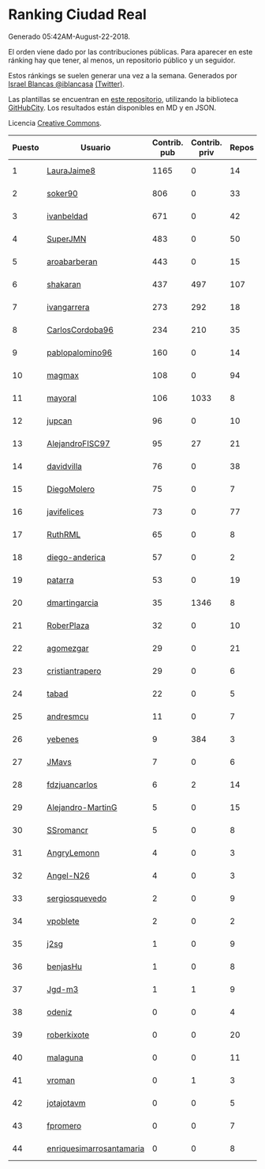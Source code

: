 # Ranking Ciudad Real

Generado 05:42AM-August-22-2018.

El orden viene dado por las contribuciones públicas. Para aparecer en este ránking hay que tener, al menos, un repositorio público y un seguidor.

Estos ránkings se suelen generar una vez a la semana. Generados por [Israel Blancas @iblancasa](https://github.com/iblancasa/) [(Twitter)](https://twitter.com/iblancasa).

Las plantillas se encuentran en [este repositorio](https://github.com/iblancasa/GH-Spanish-Ranking), utilizando la biblioteca [GitHubCity](https://github.com/iblancasa/GitHubCity). Los resultados están disponibles en MD y en JSON.

Licencia [Creative Commons](https://creativecommons.org/licenses/by/4.0/).

| Puesto   |  Usuario  | Contrib. pub | Contrib. priv |Repos| Followers | Desde |  Avatar  |
|----------|-----------|--------------|---------------|-----|-----------|-------|----------|
|1|[LauraJaime8](https://github.com/LauraJaime8)|1165|0|14|6|2016-09-27|![LauraJaime8]()|
|2|[soker90](https://github.com/soker90)|806|0|33|5|2014-08-03|![soker90]()|
|3|[ivanbeldad](https://github.com/ivanbeldad)|671|0|42|19|2014-12-27|![ivanbeldad]()|
|4|[SuperJMN](https://github.com/SuperJMN)|483|0|50|42|2012-12-23|![SuperJMN]()|
|5|[aroabarberan](https://github.com/aroabarberan)|443|0|15|2|2016-07-02|![aroabarberan]()|
|6|[shakaran](https://github.com/shakaran)|437|497|107|26|2008-06-19|![shakaran]()|
|7|[ivangarrera](https://github.com/ivangarrera)|273|292|18|2|2015-12-11|![ivangarrera]()|
|8|[CarlosCordoba96](https://github.com/CarlosCordoba96)|234|210|35|21|2016-09-28|![CarlosCordoba96]()|
|9|[pablopalomino96](https://github.com/pablopalomino96)|160|0|14|4|2016-10-06|![pablopalomino96]()|
|10|[magmax](https://github.com/magmax)|108|0|94|41|2011-01-26|![magmax]()|
|11|[mayoral](https://github.com/mayoral)|106|1033|8|31|2008-04-06|![mayoral]()|
|12|[jupcan](https://github.com/jupcan)|96|0|10|2|2016-12-08|![jupcan]()|
|13|[AlejandroFISC97](https://github.com/AlejandroFISC97)|95|27|21|9|2017-02-19|![AlejandroFISC97]()|
|14|[davidvilla](https://github.com/davidvilla)|76|0|38|17|2011-06-08|![davidvilla]()|
|15|[DiegoMolero](https://github.com/DiegoMolero)|75|0|7|8|2015-09-28|![DiegoMolero]()|
|16|[javifelices](https://github.com/javifelices)|73|0|77|16|2013-02-24|![javifelices]()|
|17|[RuthRML](https://github.com/RuthRML)|65|0|8|7|2016-09-28|![RuthRML]()|
|18|[diego-anderica](https://github.com/diego-anderica)|57|0|2|5|2016-09-20|![diego-anderica]()|
|19|[patarra](https://github.com/patarra)|53|0|19|5|2012-09-04|![patarra]()|
|20|[dmartingarcia](https://github.com/dmartingarcia)|35|1346|8|10|2015-03-16|![dmartingarcia]()|
|21|[RoberPlaza](https://github.com/RoberPlaza)|32|0|10|5|2018-02-19|![RoberPlaza]()|
|22|[agomezgar](https://github.com/agomezgar)|29|0|21|17|2015-02-18|![agomezgar]()|
|23|[cristiantrapero](https://github.com/cristiantrapero)|29|0|6|2|2017-08-24|![cristiantrapero]()|
|24|[tabad](https://github.com/tabad)|22|0|5|5|2012-08-20|![tabad]()|
|25|[andresmcu](https://github.com/andresmcu)|11|0|7|2|2014-04-01|![andresmcu]()|
|26|[yebenes](https://github.com/yebenes)|9|384|3|18|2011-10-08|![yebenes]()|
|27|[JMavs](https://github.com/JMavs)|7|0|6|6|2015-09-11|![JMavs]()|
|28|[fdzjuancarlos](https://github.com/fdzjuancarlos)|6|2|14|2|2013-09-27|![fdzjuancarlos]()|
|29|[Alejandro-MartinG](https://github.com/Alejandro-MartinG)|5|0|15|6|2015-09-05|![Alejandro-MartinG]()|
|30|[SSromancr](https://github.com/SSromancr)|5|0|8|3|2017-02-27|![SSromancr]()|
|31|[AngryLemonn](https://github.com/AngryLemonn)|4|0|3|9|2014-02-19|![AngryLemonn]()|
|32|[Angel-N26](https://github.com/Angel-N26)|4|0|3|2|2017-09-27|![Angel-N26]()|
|33|[sergiosquevedo](https://github.com/sergiosquevedo)|2|0|9|16|2012-04-28|![sergiosquevedo]()|
|34|[vpoblete](https://github.com/vpoblete)|2|0|2|3|2012-08-23|![vpoblete]()|
|35|[j2sg](https://github.com/j2sg)|1|0|9|2|2011-03-18|![j2sg]()|
|36|[benjasHu](https://github.com/benjasHu)|1|0|8|3|2014-09-28|![benjasHu]()|
|37|[Jgd-m3](https://github.com/Jgd-m3)|1|1|9|2|2017-03-21|![Jgd-m3]()|
|38|[odeniz](https://github.com/odeniz)|0|0|4|2|2013-02-19|![odeniz]()|
|39|[roberkixote](https://github.com/roberkixote)|0|0|20|4|2011-02-10|![roberkixote]()|
|40|[malaguna](https://github.com/malaguna)|0|0|11|2|2012-03-21|![malaguna]()|
|41|[vroman](https://github.com/vroman)|0|1|3|8|2009-01-09|![vroman]()|
|42|[jotajotavm](https://github.com/jotajotavm)|0|0|5|62|2013-12-10|![jotajotavm]()|
|43|[fpromero](https://github.com/fpromero)|0|0|7|2|2014-11-06|![fpromero]()|
|44|[enriquesimarrosantamaria](https://github.com/enriquesimarrosantamaria)|0|0|8|6|2015-10-19|![enriquesimarrosantamaria]()|
